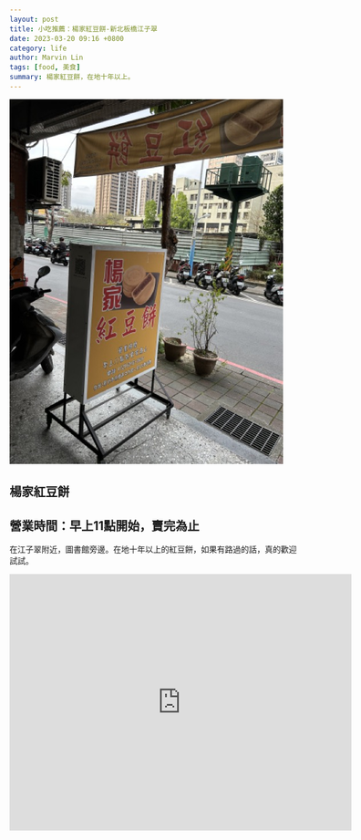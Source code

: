 ```yaml
---
layout: post
title: 小吃推薦：楊家紅豆餅-新北板橋江子翠
date: 2023-03-20 09:16 +0800
category: life
author: Marvin Lin
tags: [food, 美食]
summary: 楊家紅豆餅，在地十年以上。
---
```


![楊家紅豆餅](/assets/life/food/yang_red_been.jpeg)

## 楊家紅豆餅

## 營業時間：早上11點開始，賣完為止

在江子翠附近，圖書館旁邊。在地十年以上的紅豆餅，如果有路過的話，真的歡迎試試。

<iframe src="https://www.google.com/maps/embed?pb=!1m18!1m12!1m3!1d3615.2511399399245!2d121.46905985062942!3d25.025549883897703!2m3!1f0!2f0!3f0!3m2!1i1024!2i768!4f13.1!3m3!1m2!1s0x3442a83fa20267a7%3A0xa8542f3b1b1b8b!2z5qWK5a6257SF6LGG6aSF!5e0!3m2!1szh-TW!2stw!4v1679275706894!5m2!1szh-TW!2stw" width="600" height="450" style="border:0;" allowfullscreen="" loading="lazy" referrerpolicy="no-referrer-when-downgrade"></iframe>